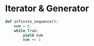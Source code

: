 # Iterator & Generator

```python
def infinite_sequence():
    num = 0
    while True:
        yield num
        num += 1
```



